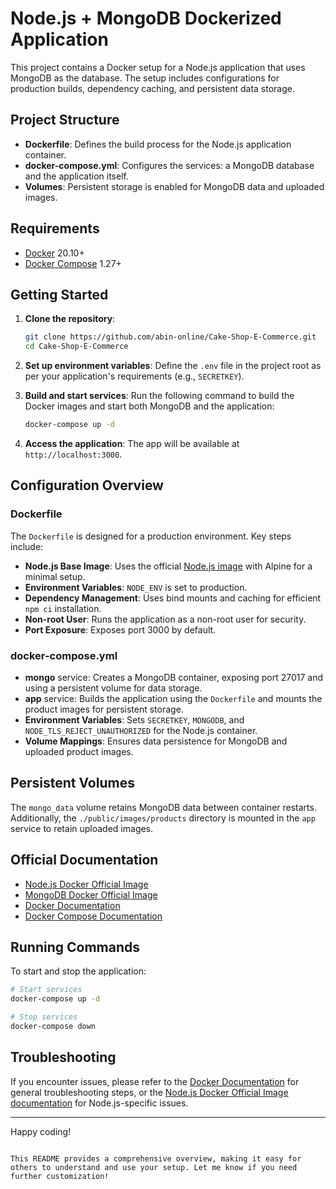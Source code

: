 # Node.js + MongoDB Dockerized Application

This project contains a Docker setup for a Node.js application that uses MongoDB as the database. The setup includes configurations for production builds, dependency caching, and persistent data storage.

## Project Structure

- **Dockerfile**: Defines the build process for the Node.js application container.
- **docker-compose.yml**: Configures the services: a MongoDB database and the application itself.
- **Volumes**: Persistent storage is enabled for MongoDB data and uploaded images.

## Requirements

- [Docker](https://docs.docker.com/get-docker/) 20.10+
- [Docker Compose](https://docs.docker.com/compose/install/) 1.27+

## Getting Started

1. **Clone the repository**:
   ```bash
   git clone https://github.com/abin-online/Cake-Shop-E-Commerce.git
   cd Cake-Shop-E-Commerce

2. **Set up environment variables**: Define the `.env` file in the project root as per your application's requirements (e.g., `SECRETKEY`).

3. **Build and start services**:
   Run the following command to build the Docker images and start both MongoDB and the application:
   ```bash
   docker-compose up -d
   ```

4. **Access the application**:
   The app will be available at `http://localhost:3000`.

## Configuration Overview

### Dockerfile
The `Dockerfile` is designed for a production environment. Key steps include:

- **Node.js Base Image**: Uses the official [Node.js image](https://hub.docker.com/_/node) with Alpine for a minimal setup.
- **Environment Variables**: `NODE_ENV` is set to production.
- **Dependency Management**: Uses bind mounts and caching for efficient `npm ci` installation.
- **Non-root User**: Runs the application as a non-root user for security.
- **Port Exposure**: Exposes port 3000 by default.

### docker-compose.yml

- **mongo** service: Creates a MongoDB container, exposing port 27017 and using a persistent volume for data storage.
- **app** service: Builds the application using the `Dockerfile` and mounts the product images for persistent storage.
- **Environment Variables**: Sets `SECRETKEY`, `MONGODB`, and `NODE_TLS_REJECT_UNAUTHORIZED` for the Node.js container.
- **Volume Mappings**: Ensures data persistence for MongoDB and uploaded product images.

## Persistent Volumes

The `mongo_data` volume retains MongoDB data between container restarts. Additionally, the `./public/images/products` directory is mounted in the `app` service to retain uploaded images.

## Official Documentation

- [Node.js Docker Official Image](https://hub.docker.com/_/node)
- [MongoDB Docker Official Image](https://hub.docker.com/_/mongo)
- [Docker Documentation](https://docs.docker.com/)
- [Docker Compose Documentation](https://docs.docker.com/compose/)

## Running Commands

To start and stop the application:

```bash
# Start services
docker-compose up -d

# Stop services
docker-compose down
```

## Troubleshooting

If you encounter issues, please refer to the [Docker Documentation](https://docs.docker.com/get-started/) for general troubleshooting steps, or the [Node.js Docker Official Image documentation](https://hub.docker.com/_/node) for Node.js-specific issues.

---

Happy coding!
```

This README provides a comprehensive overview, making it easy for others to understand and use your setup. Let me know if you need further customization!
